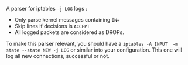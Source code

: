 A parser for iptables `-j LOG` logs :

 - Only parse kernel messages containing `IN=`
 - Skip lines if decisions is `ACCEPT`
 - All logged packets are considered as DROPs.

To make this parser relevant, you should have a `iptables -A INPUT  -m state --state NEW -j LOG` or similar into your configuration. This one will log all new connections, successful or not.

